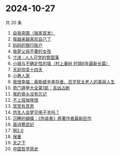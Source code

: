 # 2024-10-27

共 20 条

<!-- BEGIN WEREAD -->
<!-- 最后更新时间 2024-10-27 00:01:10 +0800 -->
1. [自我突围（独家首发）](https://weread.qq.com/web/bookDetail/09f329e0813ab94bfg01365c)
1. [我越来越喜欢自己了](https://weread.qq.com/web/bookDetail/b8032ba0813ab94abg016b23)
1. [妈妈的银行账户](https://weread.qq.com/web/bookDetail/02e32c30813ab943bg011fdd)
1. [我是父母不要的女孩](https://weread.qq.com/web/bookDetail/c70329d0813ab93d6g0178c6)
1. [寸进 : 人人可学的曾国藩](https://weread.qq.com/web/bookDetail/9c9325c0813ab944dg0142a2)
1. [小城与不确定性的墙（村上春树 时隔6年最新长篇）](https://weread.qq.com/web/bookDetail/93132e10813ab947fg011bc1)
1. [天庭惊变十四天](https://weread.qq.com/web/bookDetail/edc32c00813ab9465g015f15)
1. [小巷人家](https://weread.qq.com/web/bookDetail/41532d00813ab79b6g010ac3)
1. [我很幸福：奥斯威辛幸存者、百岁犹太老人的美丽人生](https://weread.qq.com/web/bookDetail/08c32d50813ab726cg0100cd)
1. [奇门遁甲大全第1部：吉凶占断](https://weread.qq.com/web/bookDetail/f3b32f70813ab92a3g015a99)
1. [我的骨头没有忘记](https://weread.qq.com/web/bookDetail/70232c00813ab944dg010f7a)
1. [不上班咖啡馆](https://weread.qq.com/web/bookDetail/e23322d0813ab944dg017b71)
1. [冥冥有意思](https://weread.qq.com/web/bookDetail/13632190813ab93c6g0188e0)
1. [仿生人会梦见电子羊吗？](https://weread.qq.com/web/bookDetail/44c32630813ab9467g0154e0)
1. [沉睡的蝴蝶：《伪装者》原著作者最新巨作](https://weread.qq.com/web/bookDetail/e5532ae0813ab9472g013d9b)
1. [唐诗寒武纪](https://weread.qq.com/web/bookDetail/03a32570813ab794ag017aac)
1. [啊2.0](https://weread.qq.com/web/bookDetail/b303225072012563b300eac)
1. [保重](https://weread.qq.com/web/bookDetail/35a32880813ab7295g0177de)
1. [天之下](https://weread.qq.com/web/bookDetail/4de326a0721770aa4de95f4)
1. [中国哲学简史](https://weread.qq.com/web/bookDetail/549325305e38395491a289f)
<!-- END WEREAD -->